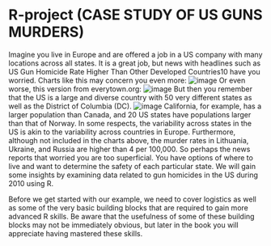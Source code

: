 # R-project (CASE STUDY OF US GUNS MURDERS)
Imagine you live in Europe and are offered a job in a US company with many locations across all states. It is a great job, but news with headlines such as US Gun Homicide Rate Higher Than Other Developed Countries10 have you worried. Charts like this may concern you even more:
![image](https://github.com/user-attachments/assets/5031ece9-1729-4dce-b2b4-b575591e8f35)
Or even worse, this version from everytown.org:
![image](https://github.com/user-attachments/assets/5e4155fe-caef-4a7a-b00a-d5b70190dbf7)
But then you remember that the US is a large and diverse country with 50 very different states as well as the District of Columbia (DC).
![image](https://github.com/user-attachments/assets/ac4c28de-e707-45b9-a8af-6b8cde1a82be)
California, for example, has a larger population than Canada, and 20 US states have populations larger than that of Norway. In some respects, the variability across states in the US is akin to the variability across countries in Europe. Furthermore, although not included in the charts above, the murder rates in Lithuania, Ukraine, and Russia are higher than 4 per 100,000. So perhaps the news reports that worried you are too superficial. You have options of where to live and want to determine the safety of each particular state. We will gain some insights by examining data related to gun homicides in the US during 2010 using R.

Before we get started with our example, we need to cover logistics as well as some of the very basic building blocks that are required to gain more advanced R skills. Be aware that the usefulness of some of these building blocks may not be immediately obvious, but later in the book you will appreciate having mastered these skills.
